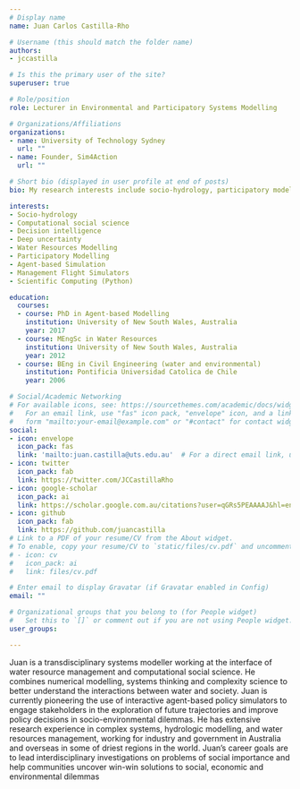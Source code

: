 ```yaml
---
# Display name
name: Juan Carlos Castilla-Rho

# Username (this should match the folder name)
authors:
- jccastilla

# Is this the primary user of the site?
superuser: true

# Role/position
role: Lecturer in Environmental and Participatory Systems Modelling

# Organizations/Affiliations
organizations:
- name: University of Technology Sydney
  url: ""
- name: Founder, Sim4Action
  url: ""

# Short bio (displayed in user profile at end of posts)
bio: My research interests include socio-hydrology, participatory modelling, and computational social science.

interests:
- Socio-hydrology
- Computational social science
- Decision intelligence
- Deep uncertainty
- Water Resources Modelling
- Participatory Modelling
- Agent-based Simulation
- Management Flight Simulators
- Scientific Computing (Python)

education:
  courses:
  - course: PhD in Agent-based Modelling
    institution: University of New South Wales, Australia
    year: 2017
  - course: MEngSc in Water Resources
    institution: University of New South Wales, Australia
    year: 2012
  - course: BEng in Civil Engineering (water and environmental)
    institution: Pontificia Universidad Catolica de Chile
    year: 2006

# Social/Academic Networking
# For available icons, see: https://sourcethemes.com/academic/docs/widgets/#icons
#   For an email link, use "fas" icon pack, "envelope" icon, and a link in the
#   form "mailto:your-email@example.com" or "#contact" for contact widget.
social:
- icon: envelope
  icon_pack: fas
  link: 'mailto:juan.castilla@uts.edu.au'  # For a direct email link, use "mailto:test@example.org".
- icon: twitter
  icon_pack: fab
  link: https://twitter.com/JCCastillaRho
- icon: google-scholar
  icon_pack: ai
  link: https://scholar.google.com.au/citations?user=qGRs5PEAAAAJ&hl=en
- icon: github
  icon_pack: fab
  link: https://github.com/juancastilla
# Link to a PDF of your resume/CV from the About widget.
# To enable, copy your resume/CV to `static/files/cv.pdf` and uncomment the lines below.  
# - icon: cv
#   icon_pack: ai
#   link: files/cv.pdf

# Enter email to display Gravatar (if Gravatar enabled in Config)
email: ""

# Organizational groups that you belong to (for People widget)
#   Set this to `[]` or comment out if you are not using People widget.  
user_groups:

---
```


Juan is a transdisciplinary systems modeller working at the interface of water resource management and computational social science. He combines numerical modelling, systems thinking and complexity science to better understand the interactions between water and society. Juan is currently pioneering the use of interactive agent-based policy simulators to engage stakeholders in the exploration of future trajectories and improve policy decisions in socio-environmental dilemmas. He has extensive research experience in complex systems, hydrologic modelling, and water resources management, working for industry and government in Australia and overseas in some of driest regions in the world. Juan’s career goals are to lead interdisciplinary investigations on problems of social importance and help communities uncover win-win solutions to social, economic and environmental dilemmas
